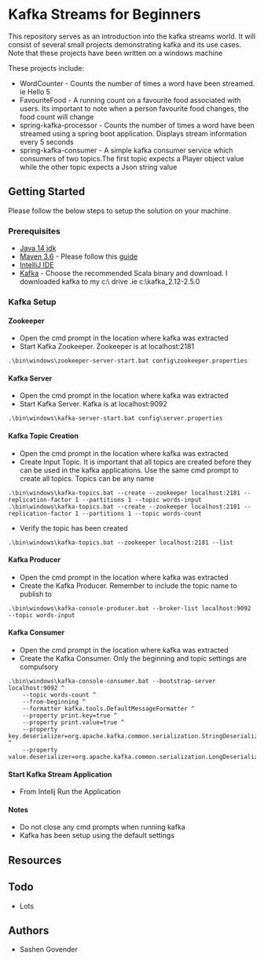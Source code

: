 # Kafka Streams for Beginners

This repository serves as an introduction into the kafka streams world. It will consist of several small projects demonstrating kafka and its use cases. Note that these projects have been written on a windows machine

These projects include:
* WordCounter -  Counts the number of times a word have been streamed. ie Hello 5
* FavouriteFood - A running count on a favourite food associated with users. Its important to note when a person favourite food changes, the food count will change
* spring-kafka-processor - Counts the number of times a word have been streamed using a spring boot application. Displays stream information every 5 seconds
* spring-kafka-consumer - A simple kafka consumer service which consumers of two topics.The first topic expects a Player object value while the other topic expects a Json string value

## Getting Started
Please follow the below steps to setup the solution on your machine. 

### Prerequisites
* [Java 14 jdk](https://www.oracle.com/java/technologies/javase-jdk14-downloads.html)
* [Maven 3.6](https://maven.apache.org/install.html) - Please follow this [guide](https://howtodoinjava.com/maven/how-to-install-maven-on-windows/)
* [IntelliJ IDE](https://www.jetbrains.com/idea/download/#section=windows)
* [Kafka](https://kafka.apache.org/downloads) - Choose the recommended Scala binary and download. I downloaded kafka to my c:\ drive .ie c:\kafka_2.12-2.5.0

### Kafka Setup
#### Zookeeper
* Open the cmd prompt in the location where kafka was extracted
* Start Kafka Zookeeper. Zookeeper is at localhost:2181
```
.\bin\windows\zookeeper-server-start.bat config\zookeeper.properties
```
#### Kafka Server
* Open the cmd prompt in the location where kafka was extracted
* Start Kafka Server. Kafka is at localhost:9092
```
.\bin\windows\kafka-server-start.bat config\server.properties
```
#### Kafka Topic Creation
* Open the cmd prompt in the location where kafka was extracted
* Create Input Topic. It is important that all topics are created before they can be used in the kafka applications. Use the same cmd prompt to create all topics. Topics can be any name
```
.\bin\windows\kafka-topics.bat --create --zookeeper localhost:2181 --replication-factor 1 --partitions 1 --topic words-input
.\bin\windows\kafka-topics.bat --create --zookeeper localhost:2181 --replication-factor 1 --partitions 1 --topic words-count
```
* Verify the topic has been created
```
.\bin\windows\kafka-topics.bat --zookeeper localhost:2181 --list
```
#### Kafka Producer
* Open the cmd prompt in the location where kafka was extracted
* Create the Kafka Producer. Remember to include the topic name to publish to
```
.\bin\windows\kafka-console-producer.bat --broker-list localhost:9092 --topic words-input
```
#### Kafka Consumer
* Open the cmd prompt in the location where kafka was extracted
* Create the Kafka Consumer. Only the beginning and topic settings are compulsory
```
.\bin\windows\kafka-console-consumer.bat --bootstrap-server localhost:9092 ^
    --topic words-count ^
    --from-beginning ^
	--formatter kafka.tools.DefaultMessageFormatter ^
    --property print.key=true ^
    --property print.value=true ^
    --property key.deserializer=org.apache.kafka.common.serialization.StringDeserializer ^
    --property value.deserializer=org.apache.kafka.common.serialization.LongDeserializer
```
#### Start Kafka Stream Application
* From Intellj Run the Application
#### Notes
* Do not close any cmd prompts when running kafka
* Kafka has been setup using the default settings
 
## Resources

## Todo
* Lots

## Authors
* Sashen Govender


